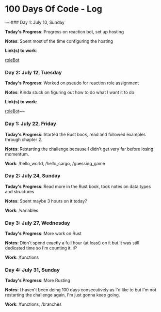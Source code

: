 # 100 Days Of Code - Log

[//]: # (### Template)

[//]: # (### Day 0: July 10, Sunday)

[//]: # ()
[//]: # (**Today's Progress**: )

[//]: # ()
[//]: # (**Notes**)

[//]: # ()
[//]: # (**Link&#40;s&#41; to work**)

[//]: # (1. [Find the Longest Word in a String]&#40;https://www.freecodecamp.com/challenges/find-the-longest-word-in-a-string&#41;)

~~### Day 1: July 10, Sunday

**Today's Progress**: Progress on reaction bot, set up hosting

**Notes**: Spent most of the time configuring the hosting

**Link(s) to work**:

[roleBot](https://github.com/stryker-e/roleBot)

### Day 2: July 12, Tuesday

**Today's Progress**: Worked on pseudo for reaction role assignment

**Notes**: Kinda stuck on figuring out how to do what I want it to do

**Link(s) to work**:

[roleBot](https://github.com/stryker-e/roleBot)~~

### Day 1: July 22, Friday

**Today's Progress**: Started the Rust book, read and followed examples through chapter 2.

**Notes**: Restarting the challenge because I didn't get very far before losing momentum.

**Work**: /hello_world, /hello_cargo, /guessing_game

### Day 2: July 24, Sunday

**Today's Progress**: Read more in the Rust book, took notes on data types and structures

**Notes**: Spent maybe 3 hours on it today?

**Work**: /variables

### Day 3: July 27, Wednesday

**Today's Progress**: More work on Rust

**Notes**: Didn't spend exactly a full hour (at least) on it but it was still dedicated time so I'm counting it. :P

**Work**: /functions

### Day 4: July 31, Sunday

**Today's Progress**: More Rusting

**Notes**: I haven't been doing 100 days consecutively as I'd like to but I'm not restarting the challenge again, I'm just gonna keep going.

**Work**: /functions, /branches
